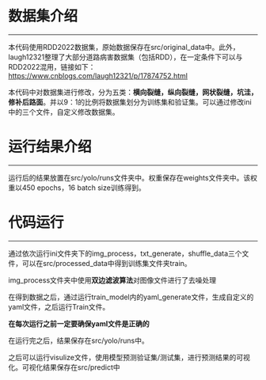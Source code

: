 # 数据集介绍

***

本代码使用RDD2022数据集，原始数据保存在src/original_data中。此外，laugh12321整理了大部分道路病害数据集（包括RDD），在一定条件下可以与RDD2022混用，链接如下：https://www.cnblogs.com/laugh12321/p/17874752.html

本代码中对数据集进行修改，分为五类：**横向裂缝，纵向裂缝，网状裂缝，坑洼，修补后路面**。并以9：1的比例将数据集划分为训练集和验证集。可以通过修改ini中的三个文件，自定义修改数据集。

# 运行结果介绍

***

运行后的结果放置在src/yolo/runs文件夹中。权重保存在weights文件夹中。该权重以450 epochs，16 batch size训练得到。

# 代码运行

***

通过依次运行ini文件夹下的img_process，txt_generate，shuffle_data三个文件，可以在src/processed_data中得到训练集文件夹train。

img_process文件夹中使用**双边滤波算法**对图像文件进行了去噪处理


在得到数据之后，通过运行train_model内的yaml_generate文件，生成自定义的yaml文件，之后运行Train文件。

**在每次运行之前一定要确保yaml文件是正确的**

在运行完之后，结果保存在src/yolo/runs中。

之后可以运行visulize文件，使用模型预测验证集/测试集，进行预测结果的可视化。可视化结果保存在src/predict中
